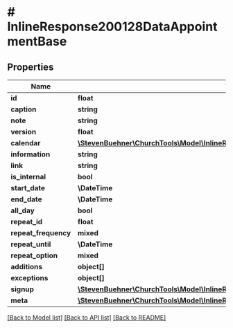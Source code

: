 # # InlineResponse200128DataAppointmentBase

## Properties

Name | Type | Description | Notes
------------ | ------------- | ------------- | -------------
**id** | **float** |  |
**caption** | **string** |  |
**note** | **string** |  |
**version** | **float** |  |
**calendar** | [**\StevenBuehner\ChurchTools\Model\InlineResponse200128DataAppointmentBaseCalendar**](InlineResponse200128DataAppointmentBaseCalendar.md) |  |
**information** | **string** |  |
**link** | **string** |  |
**is_internal** | **bool** |  |
**start_date** | **\DateTime** |  |
**end_date** | **\DateTime** |  |
**all_day** | **bool** |  |
**repeat_id** | **float** |  |
**repeat_frequency** | **mixed** |  | [optional]
**repeat_until** | **\DateTime** |  | [optional]
**repeat_option** | **mixed** |  | [optional]
**additions** | **object[]** |  |
**exceptions** | **object[]** |  |
**signup** | [**\StevenBuehner\ChurchTools\Model\InlineResponse200128DataAppointmentBaseSignup**](InlineResponse200128DataAppointmentBaseSignup.md) |  |
**meta** | [**\StevenBuehner\ChurchTools\Model\InlineResponse200128DataAppointmentBaseMeta**](InlineResponse200128DataAppointmentBaseMeta.md) |  |

[[Back to Model list]](../../README.md#models) [[Back to API list]](../../README.md#endpoints) [[Back to README]](../../README.md)
